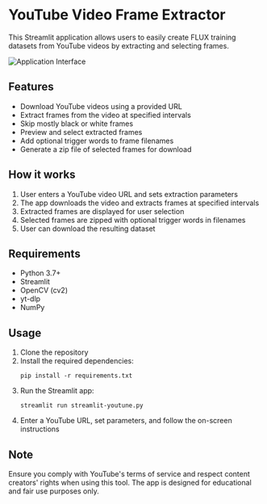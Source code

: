 # YouTube Video Frame Extractor

This Streamlit application allows users to easily create FLUX training datasets from YouTube videos by extracting and selecting frames.

![Application Interface](app_interface.png)

## Features

- Download YouTube videos using a provided URL
- Extract frames from the video at specified intervals
- Skip mostly black or white frames
- Preview and select extracted frames
- Add optional trigger words to frame filenames
- Generate a zip file of selected frames for download

## How it works

1. User enters a YouTube video URL and sets extraction parameters
2. The app downloads the video and extracts frames at specified intervals
3. Extracted frames are displayed for user selection
4. Selected frames are zipped with optional trigger words in filenames
5. User can download the resulting dataset

## Requirements

- Python 3.7+
- Streamlit
- OpenCV (cv2)
- yt-dlp
- NumPy

## Usage

1. Clone the repository
2. Install the required dependencies:
   ```
   pip install -r requirements.txt
   ```
3. Run the Streamlit app:
   ```
   streamlit run streamlit-youtune.py
   ```
4. Enter a YouTube URL, set parameters, and follow the on-screen instructions

## Note

Ensure you comply with YouTube's terms of service and respect content creators' rights when using this tool. The app is designed for educational and fair use purposes only.